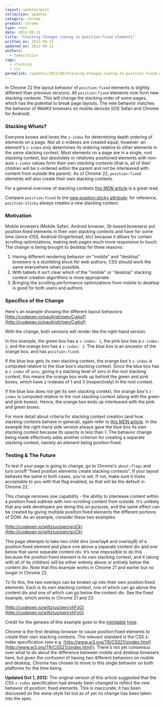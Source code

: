 ```yaml
---
layout: updates/post
collection: updates
category: chrome
product: chrome
type: news
date: 2012-09-11
title: "Stacking Changes Coming to position:fixed elements"
written_on: 2012-09-11
updated_on: 2012-09-11
authors:
  - tomwiltzius
tags:
  - stacking
  - css
permalink: /updates/2012/09/Stacking-Changes-Coming-to-position-fixed-elements.html
---
```

In Chrome 22 the layout behavior of `position:fixed` elements is slightly different than previous versions. All `position:fixed` elements now form new stacking contexts. This will change the stacking order of some pages, which has the potential to break page layouts. The new behavior matches the behavior of WebKit browsers on mobile devices (iOS Safari and Chrome for Android).

### Stacking Whats?

Everyone knows and loves the `z-index` for determining depth ordering of elements on a page. Not all z-indexes are created equal, however: an element's `z-index` only determines its ordering relative to other elements in the same stacking context. Most elements on a page are in a single, root stacking context, but absolutely or relatively positioned elements with non-auto `z-index` values form their own *stacking contexts* (that is, all of their children will be z-ordered within the parent and not be interleaved with content from outside the parent). As of Chrome 22, `position:fixed` elements will also create their own stacking contexts.

For a general overview of stacking contexts [this MDN article](https://developer.mozilla.org/en-US/docs/CSS/Understanding_z-index/The_stacking_context?redirectlocale=en-US&redirectslug=Understanding_CSS_z-index%2FThe_stacking_context) is a great read.

Compare `position:fixed` to the [new position:sticky attribute](http://updates.html5rocks.com/2012/08/Stick-your-landings-position-sticky-lands-in-WebKit): for reference, `position:sticky` always creates a new stacking context.

### Motivation

Mobile browsers (Mobile Safari, Android browser, Qt-based browsers) put position:fixed elements in their own stacking contexts and have for some time (since iOS5, Android Gingerbread, etc) because it allows for certain scrolling optimizations, making web pages much more responsive to touch. The change is being brought to desktop for three reasons:

1. Having different rendering behavior on "mobile" and "desktop" browsers is a stumbling block for web authors; CSS should work the same everywhere when possible.
2. With tablets it isn’t clear which of the "mobile" or "desktop" stacking context creation algorithms is more appropriate.
3. Bringing the scrolling performance optimizations from mobile to desktop is good for both users and authors.

### Specifics of the Change

Here's an example showing the different layout behaviors: [http://codepen.io/paulirish/pen/CgAof](http://codepen.io/paulirish/pen/CgAof)

With the change, both versions will render like the right-hand version.

In this example, the green box has a `z-index: 1`, the pink box has a `z-index: 3`, and the orange box has a `z-index: 2`. The blue box is an ancestor of the orange box, and has `position:fixed`.

If the blue box gets its own stacking context, the orange box's `z-index` is computed relative to the blue box’s stacking context. Since the blue box has a `z-index` of `auto`, giving it a stacking level of zero in the root stacking context, this means the orange box ends up behind the green and pink boxes, which have z-indexes of 1 and 3 (respectively) in the root context.

If the blue box does not get its own stacking context, the orange box's `z-index` is computed relative to the root stacking context (along with the green and pink boxes). Hence, the orange box ends up interleaved with the pink and green boxes.

For more detail about criteria for stacking context creation (and how stacking contexts behave in general), again refer to [this MDN article](https://developer.mozilla.org/en-US/docs/CSS/Understanding_z-index/The_stacking_context?redirectlocale=en-US&redirectslug=Understanding_CSS_z-index%2FThe_stacking_context). In the example the right-hand side version always gave the blue box its own stacking context because its opacity is less than 1. The behavior change being made effectively adds another criterion for creating a separate stacking context, namely an element being position:fixed.

### Testing & The Future

To test if your page is going to change, go to Chrome's `about:flags` and turn on/off "fixed position elements create stacking contexts". If your layout behaves the same in both cases, you're set. If not, make sure it looks acceptable to you with that flag enabled, as that will be the default in Chrome 22.

This change removes one capability - the ability to interleave content within a position:fixed subtree with non-scrolling content from outside. It's unlikely that any web developers are doing this on purpose, and the same effect can be created by giving multiple position:fixed elements the different portions of DOM. As an example, consider these two examples:

[http://codepen.io/wiltzius/pen/gcjCk](http://codepen.io/wiltzius/pen/gcjCk)

This page attempts to take two child divs (overlayA and overlayB) of a position:fixed element and place one above a separate content div and one below that same separate content div. It’s now impossible to do this because the position:fixed element is its own stacking context, and it (along with all of its children) will be either entirely above or entirely below the content div. Note that this example works in Chrome 21 and earlier but no longer in Chrome 22.

To fix this, the two overlays can be broken up into their own position:fixed elements. Each is its own stacking context, one of which can go above the content div and one of which can go below the content div. See the fixed example, which works in Chrome 21 and 22:

[http://codepen.io/wiltzius/pen/vhFzG](http://codepen.io/wiltzius/pen/vhFzG)

Credit for the genesis of this example goes to the [inimitable](http://software.hixie.ch/utilities/js/live-dom-viewer/?saved=1753) [hixie](http://software.hixie.ch/utilities/js/live-dom-viewer/?saved=1754).

Chrome is the first desktop browser to cause position:fixed elements to create their own stacking contexts. The relevant standard is the CSS z-index specification (see e.g. [http://www.w3.org/TR/CSS21/zindex.html](http://www.w3.org/TR/CSS21/zindex.html)). There's not yet consensus over what to do about the difference between mobile and desktop browsers here, but given the confusion of having two different behaviors on mobile and desktop, Chrome has chosen to move to this single behavior on both platforms for the time being.

**Updated Oct 1, 2012:** The original version of this article suggested that the CSS `z-index` specification had already been changed to reflect the new behavior of position: fixed elements. This is inaccurate; it has been discussed on the www-style list but as of yet no change has been taken into the spec.
